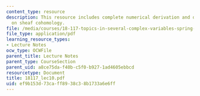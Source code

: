 ```yaml
---
content_type: resource
description: This resource includes complete numerical derivation and description
  on sheaf cohomology.
file: /media/courses/18-117-topics-in-several-complex-variables-spring-2005/ef9b153d73caff8938c38b1733a6e6ff_18117_lec10.pdf
file_type: application/pdf
learning_resource_types:
- Lecture Notes
ocw_type: OCWFile
parent_title: Lecture Notes
parent_type: CourseSection
parent_uid: a8ce75da-f40b-c5f0-b927-1ad4605ebbcd
resourcetype: Document
title: 18117_lec10.pdf
uid: ef9b153d-73ca-ff89-38c3-8b1733a6e6ff
---
```

